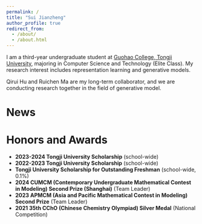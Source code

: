 ```yaml
---
permalink: /
title: "Sui Jianzheng"
author_profile: true
redirect_from: 
  - /about/
  - /about.html
---
```

I am a third-year undergraduate student at [Guohao College, Tongji University](https://ghc.tongji.edu.cn/), majoring in Computer Science and Technology (Elite Class). My research interest includes representation learning and generative models.

Qirui Hu and Ruichen Ma are my long-term collaborator, and we are conducting research together in the field of generative model.

News
======


Honors and Awards
======
- **2023-2024 Tongji University Scholarship** (school-wide)
- **2022-2023 Tongji University Scholarship** (school-wide)
- **Tongji University Scholarship for Outstanding Freshman** (school-wide, 0.1%)
- **2024 CUMCM (Contemporary Undergraduate Mathematical Contest in Modeling) Second Prize (Shanghai)** (Team Leader)
- **2023 APMCM (Asia and Pacific Mathematical Contest in Modeling) Second Prize** (Team Leader)
- **2021 35th CChO (Chinese Chemistry Olympiad) Silver Medal** (National Competition)

